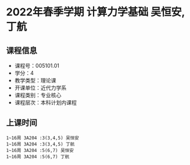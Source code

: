 # 2022年春季学期 计算力学基础 吴恒安, 丁航






## 课程信息

- 课程号：005101.01
- 学分：4
- 教学类型：理论课
- 开课单位：近代力学系
- 课程类别：专业核心
- 课程层次：本科计划内课程

## 上课时间

```
1~16周 3A204 :3(3,4,5) 吴恒安
1~16周 3A204 :3(3,4,5) 丁航
1~16周 3A204 :5(6,7) 吴恒安
1~16周 3A204 :5(6,7) 丁航
```


